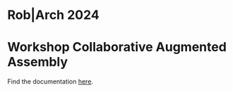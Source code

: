 # Rob|Arch 2024 
# Workshop Collaborative Augmented Assembly


Find the documentation [here](https://intuitiverobotics-augmentedtechnologies.github.io/robarch24/).

